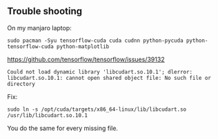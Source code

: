 ## Trouble shooting

On my manjaro laptop:
```
sudo pacman -Syu tensorflow-cuda cuda cudnn python-pycuda python-tensorflow-cuda python-matplotlib
```

https://github.com/tensorflow/tensorflow/issues/39132

```
Could not load dynamic library 'libcudart.so.10.1'; dlerror: libcudart.so.10.1: cannot open shared object file: No such file or directory
```

Fix:
```
sudo ln -s /opt/cuda/targets/x86_64-linux/lib/libcudart.so /usr/lib/libcudart.so.10.1
```

You do the same for every missing file.
